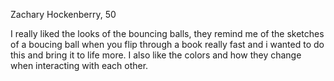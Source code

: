 Zachary Hockenberry, 50


I really liked the looks of the bouncing balls, they remind me of the sketches of a boucing ball when you flip through a book really fast and i wanted to do this and bring it to life more. I also like the colors and how they change when interacting with each other. 
